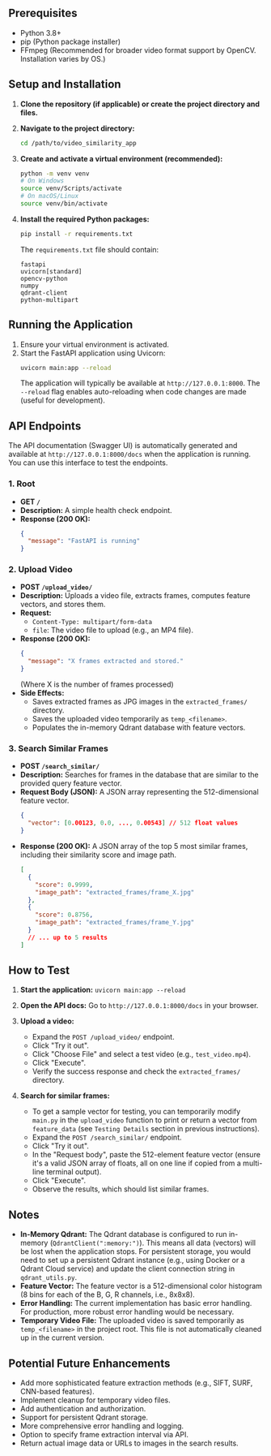 
## Prerequisites

*   Python 3.8+
*   pip (Python package installer)
*   FFmpeg (Recommended for broader video format support by OpenCV. Installation varies by OS.)

## Setup and Installation

1.  **Clone the repository (if applicable) or create the project directory and files.**

2.  **Navigate to the project directory:**
    ```bash
    cd /path/to/video_similarity_app
    ```

3.  **Create and activate a virtual environment (recommended):**
    ```bash
    python -m venv venv
    # On Windows
    source venv/Scripts/activate
    # On macOS/Linux
    source venv/bin/activate
    ```

4.  **Install the required Python packages:**
    ```bash
    pip install -r requirements.txt
    ```
    The `requirements.txt` file should contain:
    ```
    fastapi
    uvicorn[standard]
    opencv-python
    numpy
    qdrant-client
    python-multipart
    ```

## Running the Application

1.  Ensure your virtual environment is activated.
2.  Start the FastAPI application using Uvicorn:
    ```bash
    uvicorn main:app --reload
    ```
    The application will typically be available at `http://127.0.0.1:8000`. The `--reload` flag enables auto-reloading when code changes are made (useful for development).

## API Endpoints

The API documentation (Swagger UI) is automatically generated and available at `http://127.0.0.1:8000/docs` when the application is running. You can use this interface to test the endpoints.

### 1. Root

*   **GET `/`**
*   **Description:** A simple health check endpoint.
*   **Response (200 OK):**
    ```json
    {
      "message": "FastAPI is running"
    }
    ```

### 2. Upload Video

*   **POST `/upload_video/`**
*   **Description:** Uploads a video file, extracts frames, computes feature vectors, and stores them.
*   **Request:**
    *   `Content-Type: multipart/form-data`
    *   `file`: The video file to upload (e.g., an MP4 file).
*   **Response (200 OK):**
    ```json
    {
      "message": "X frames extracted and stored."
    }
    ```
    (Where X is the number of frames processed)
*   **Side Effects:**
    *   Saves extracted frames as JPG images in the `extracted_frames/` directory.
    *   Saves the uploaded video temporarily as `temp_<filename>`.
    *   Populates the in-memory Qdrant database with feature vectors.

### 3. Search Similar Frames

*   **POST `/search_similar/`**
*   **Description:** Searches for frames in the database that are similar to the provided query feature vector.
*   **Request Body (JSON):**
    A JSON array representing the 512-dimensional feature vector.
    ```json
    {
      "vector": [0.00123, 0.0, ..., 0.00543] // 512 float values
    }
    ```
*   **Response (200 OK):**
    A JSON array of the top 5 most similar frames, including their similarity score and image path.
    ```json
    [
      {
        "score": 0.9999,
        "image_path": "extracted_frames/frame_X.jpg"
      },
      {
        "score": 0.8756,
        "image_path": "extracted_frames/frame_Y.jpg"
      }
      // ... up to 5 results
    ]
    ```

## How to Test

1.  **Start the application:** `uvicorn main:app --reload`
2.  **Open the API docs:** Go to `http://127.0.0.1:8000/docs` in your browser.

3.  **Upload a video:**
    *   Expand the `POST /upload_video/` endpoint.
    *   Click "Try it out".
    *   Click "Choose File" and select a test video (e.g., `test_video.mp4`).
    *   Click "Execute".
    *   Verify the success response and check the `extracted_frames/` directory.

4.  **Search for similar frames:**
    *   To get a sample vector for testing, you can temporarily modify `main.py` in the `upload_video` function to print or return a vector from `feature_data` (see `Testing Details` section in previous instructions).
    *   Expand the `POST /search_similar/` endpoint.
    *   Click "Try it out".
    *   In the "Request body", paste the 512-element feature vector (ensure it's a valid JSON array of floats, all on one line if copied from a multi-line terminal output).
    *   Click "Execute".
    *   Observe the results, which should list similar frames.

## Notes

*   **In-Memory Qdrant:** The Qdrant database is configured to run in-memory (`QdrantClient(":memory:")`). This means all data (vectors) will be lost when the application stops. For persistent storage, you would need to set up a persistent Qdrant instance (e.g., using Docker or a Qdrant Cloud service) and update the client connection string in `qdrant_utils.py`.
*   **Feature Vector:** The feature vector is a 512-dimensional color histogram (8 bins for each of the B, G, R channels, i.e., 8x8x8).
*   **Error Handling:** The current implementation has basic error handling. For production, more robust error handling would be necessary.
*   **Temporary Video File:** The uploaded video is saved temporarily as `temp_<filename>` in the project root. This file is not automatically cleaned up in the current version.

## Potential Future Enhancements

*   Add more sophisticated feature extraction methods (e.g., SIFT, SURF, CNN-based features).
*   Implement cleanup for temporary video files.
*   Add authentication and authorization.
*   Support for persistent Qdrant storage.
*   More comprehensive error handling and logging.
*   Option to specify frame extraction interval via API.
*   Return actual image data or URLs to images in the search results.
